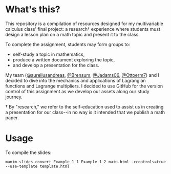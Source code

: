 # What's this?
This repository is a compilation of resources designed for my multivariable calculus class' final project: a research† experience where students must design a lesson plan on a math topic and present it to the class.

To complete the assignment, students may form groups to:
- self-study a topic in mathematics,
- produce a written document exploring the topic,
- and develop a presentation for the class.

My team ([@aureliusandreas](https://github.com/aureliusandreas), [@Brensum](https://github.com/Brensum), [@Jadams06](https://github.com/Jadams06), [@Ottoerm7](https://github.com/Ottoerm7)) and I decided to dive into the mechanics and applications of Lagrangian functions and Lagrange multipliers. I decided to use GitHub for the version control of this assignment as we develop our assets along our study journey.

† By "research," we refer to the self-education used to assist us in creating a presentation for our class--in no way is it intended that we publish a math paper.

# Usage
To compile the slides:
```console
manim-slides convert Example_1_1 Example_1_2 main.html -ccontrols=true --use-template template.html
```
